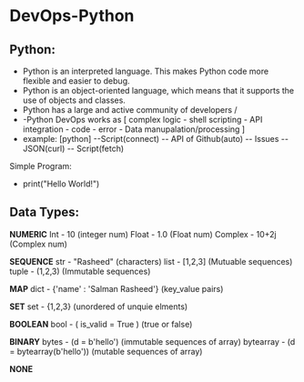 # DevOps-Python

## Python:
* Python is an interpreted language. This makes Python code more flexible and easier to debug.
* Python is an object-oriented language, which means that it supports the use of objects and classes. 
* Python has a large and active community of developers
/
* -Python DevOps works as [ complex logic - shell scripting - API integration - code - error - Data manupalation/processing ]
* example: [python] --Script(connect) -- API of Github(auto) -- Issues -- JSON(curl) -- Script(fetch)

Simple Program:
- print("Hello World!")

## Data Types:
**NUMERIC**
Int - 10 (integer num)
Float - 1.0 (Float num)
Complex - 10+2j (Complex num)

**SEQUENCE**
str - "Rasheed" (characters)
list - [1,2,3]  (Mutuable sequences)
tuple - (1,2,3) (Immutable sequences)

**MAP**
dict - {'name' : 'Salman Rasheed'}  (key_value pairs)

**SET**
set - {1,2,3}  (unordered of unquie elments)

**BOOLEAN**
bool - ( is_valid = True )  (true or false)

**BINARY**
bytes - (d = b'hello')  (immutable sequences of array)
bytearray - (d = bytearray(b'hello')) (mutable sequences of array)

**NONE**



